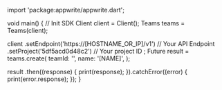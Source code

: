 import 'package:appwrite/appwrite.dart';

void main() { // Init SDK
  Client client = Client();
  Teams teams = Teams(client);

  client
    .setEndpoint('https://[HOSTNAME_OR_IP]/v1') // Your API Endpoint
    .setProject('5df5acd0d48c2') // Your project ID
  ;
  Future result = teams.create(
    teamId: '',
    name: '[NAME]',
  );

  result
    .then((response) {
      print(response);
    }).catchError((error) {
      print(error.response);
  });
}

